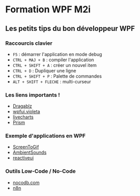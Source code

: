 # Formation WPF M2i

## Les petits tips du bon développeur WPF

### Raccourcis clavier

- `F5` : démarrer l'application en mode debug
- `CTRL + MAJ + B` : compiler l'application
- `CTRL + SHIFT + A` : créer un nouvel item
- `CTRL + D` : Dupliquer une ligne
- `CTRL + SHIFT + P` : Palette de commandes
- `ALT + SHIFT + FLECHE` : multi-curseur

### Les liens importants !

- [Dragablz](https://github.com/ButchersBoy/Dragablz)
- [wpfui.violeta](https://github.com/emako/wpfui.violeta)
- [livecharts](https://livecharts.dev/)
- [Prism](https://prismlibrary.github.io/index.html)

### Exemple d'applications en WPF

- [ScreenToGif](https://github.com/NickeManarin/ScreenToGif)
- [AmbientSounds](https://github.com/jenius-apps)
- [reactiveui](https://www.reactiveui.net/)

### Outils Low-Code / No-Code

- [nocodb.com](https://nocodb.com/#Why-NocoDB)
- [n8n](https://n8n.io/)
